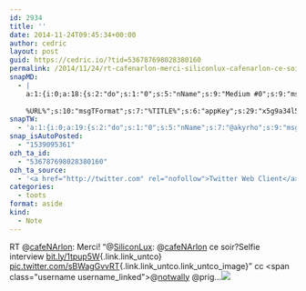 ```yaml
---
id: 2934
title: ''
date: 2014-11-24T09:45:34+00:00
author: cedric
layout: post
guid: https://cedric.io/?tid=536787698028380160
permalink: /2014/11/24/rt-cafenarlon-merci-siliconlux-cafenarlon-ce-soirselfie-interview-bit-ly-1tpup5w-pic-twitter-com-sbwaggvvrt-cc-notwally-prig/
snapMD:
  - |
    a:1:{i:0;a:18:{s:2:"do";s:1:"0";s:5:"nName";s:9:"Medium #0";s:9:"msgFormat";s:19:"%FULLTEXT%
    
    %URL%";s:10:"msgTFormat";s:7:"%TITLE%";s:6:"appKey";s:29:"x5g9a34l5z294i5y2q284e4g54454";s:6:"appSec";s:85:"d3h0a44e4s2b4i5u2r234m5f5b4v2l5q2a444h574347464a454x2w20374447494c484b4w2c464f5u2d4z2";s:8:"inclTags";s:1:"1";s:7:"fltrsOn";i:0;s:5:"fltrs";a:0:{}s:7:"proxyOn";i:0;s:7:"useSURL";i:0;s:1:"v";i:350;s:4:"publ";s:1:"0";s:11:"accessToken";s:65:"2353413aa5437433e5648ccf74a16119308317c52d1a24d8ed99f26add037528a";s:12:"appAppUserID";s:65:"104b21fd8da79171a6e7bf800d03b4b761204f242935e05d2d86850a6b1635f77";s:14:"appAppUserName";s:26:"Cédric Bousmanne (akyrho)";s:13:"appAppUserURL";s:26:"https://medium.com/@akyrho";s:7:"pubList";a:0:{}}}
snapTW:
  - 'a:1:{i:0;a:19:{s:2:"do";s:1:"0";s:5:"nName";s:7:"@akyrho";s:9:"msgFormat";s:26:"%TITLE%. %EXCERPT% - %URL%";s:6:"appKey";s:55:"x5g9a8325v2y475r3c4m48584n53446p423r3r5u3e356j5j3k4r2p3";s:6:"appSec";s:105:"d3h0a94o46415u594v3q5l5n5l4r4x474x4j484o473u4i5w2m4k494z2k344n306n5r3l5v2s554p4n3p3k45495c3z4v4d3m3u5w525";s:7:"fltrsOn";i:0;s:5:"fltrs";a:0:{}s:7:"proxyOn";i:0;s:7:"useSURL";i:0;s:1:"v";i:350;s:5:"twURL";s:25:"http://twitter.com/akyrho";s:11:"accessToken";s:50:"6678782-Eyg60SCeh7762DEIsYtTPD5GVeOuSN8ATMdF2Lpppe";s:14:"accessTokenSec";s:45:"PgGDCbcYLJnR5esZjY9ID72A33mUNCYnQwaQTBsojSJNa";s:5:"tw140";i:0;s:10:"riComments";s:1:"1";s:11:"riCommentsM";s:1:"1";s:12:"riCommentsAA";s:1:"1";s:8:"attchImg";s:1:"1";s:9:"wpImgSize";s:4:"full";}}'
snap_isAutoPosted:
  - "1539095361"
ozh_ta_id:
  - "536787698028380160"
ozh_ta_source:
  - '<a href="http://twitter.com" rel="nofollow">Twitter Web Client</a>'
categories:
  - toots
format: aside
kind:
  - Note
---
```

RT <span class="username username_linked">@<a href="https://twitter.com/cafeNArlon" title="Café Numérique Arlon">cafeNArlon</a></span>: Merci! “<span class="username username_linked">@<a href="https://twitter.com/SiliconLux" title="Silicon Luxembourg">SiliconLux</a></span>: <span class="username username_linked">@<a href="https://twitter.com/cafeNArlon" title="Café Numérique Arlon">cafeNArlon</a></span> ce soir?Selfie interview [bit.ly/1tpup5W](http://bit.ly/1tpup5W "http://bit.ly/1tpup5W"){.link.link_untco} [pic.twitter.com/sBWagGvvRT](https://twitter.com/SiliconLux/status/536780422093758465/photo/1 "https://twitter.com/SiliconLux/status/536780422093758465/photo/1"){.link.link_untco.link_untco_image}” cc <span class="username username_linked">@<a href="https://twitter.com/notwally" title="wally">notwally</a></span> @prig…<span class="embed_image embed_image_yes"><a href="https://twitter.com/SiliconLux/status/536780422093758465/photo/1"><img src="https://i2.wp.com/pbs.twimg.com/media/B3MG8r0CMAIgQ0-.jpg?w=900&#038;ssl=1" data-recalc-dims="1" /></a></span>